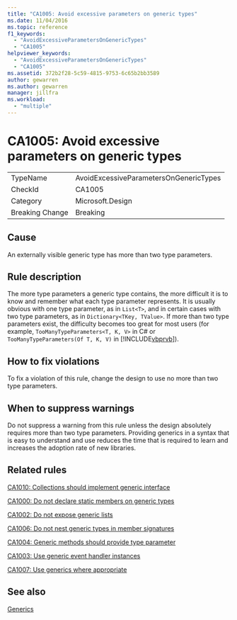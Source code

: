 ```yaml
---
title: "CA1005: Avoid excessive parameters on generic types"
ms.date: 11/04/2016
ms.topic: reference
f1_keywords:
  - "AvoidExcessiveParametersOnGenericTypes"
  - "CA1005"
helpviewer_keywords:
  - "AvoidExcessiveParametersOnGenericTypes"
  - "CA1005"
ms.assetid: 372b2f28-5c59-4815-9753-6c65b2bb3589
author: gewarren
ms.author: gewarren
manager: jillfra
ms.workload:
  - "multiple"
---
```

# CA1005: Avoid excessive parameters on generic types

|||
|-|-|
|TypeName|AvoidExcessiveParametersOnGenericTypes|
|CheckId|CA1005|
|Category|Microsoft.Design|
|Breaking Change|Breaking|

## Cause
 An externally visible generic type has more than two type parameters.

## Rule description
 The more type parameters a generic type contains, the more difficult it is to know and remember what each type parameter represents. It is usually obvious with one type parameter, as in `List<T>`, and in certain cases with two type parameters, as in `Dictionary<TKey, TValue>`. If more than two type parameters exist, the difficulty becomes too great for most users (for example, `TooManyTypeParameters<T, K, V>` in C# or `TooManyTypeParameters(Of T, K, V)` in [!INCLUDE[vbprvb](../code-quality/includes/vbprvb_md.md)]).

## How to fix violations
 To fix a violation of this rule, change the design to use no more than two type parameters.

## When to suppress warnings
 Do not suppress a warning from this rule unless the design absolutely requires more than two type parameters. Providing generics in a syntax that is easy to understand and use reduces the time that is required to learn and increases the adoption rate of new libraries.

## Related rules
 [CA1010: Collections should implement generic interface](../code-quality/ca1010-collections-should-implement-generic-interface.md)

 [CA1000: Do not declare static members on generic types](../code-quality/ca1000-do-not-declare-static-members-on-generic-types.md)

 [CA1002: Do not expose generic lists](../code-quality/ca1002-do-not-expose-generic-lists.md)

 [CA1006: Do not nest generic types in member signatures](../code-quality/ca1006-do-not-nest-generic-types-in-member-signatures.md)

 [CA1004: Generic methods should provide type parameter](../code-quality/ca1004-generic-methods-should-provide-type-parameter.md)

 [CA1003: Use generic event handler instances](../code-quality/ca1003-use-generic-event-handler-instances.md)

 [CA1007: Use generics where appropriate](../code-quality/ca1007-use-generics-where-appropriate.md)

## See also
 [Generics](/dotnet/csharp/programming-guide/generics/index)